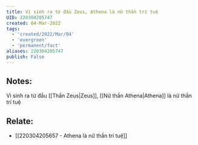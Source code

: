 ```yaml
---
title: Vì sinh ra từ đầu Zeus, Athena là nữ thần trí tuệ
UID: 220304205747
created: 04-Mar-2022
tags:
  - 'created/2022/Mar/04'
  - 'evergreen'
  - 'permanent/fact'
aliases: 220304205747
publish: False
---
```

## Notes:
Vì sinh ra từ đầu [[Thần Zeus|Zeus]], [[Nữ thần Athena|Athena]] là nữ thần trí tuệ

## Relate:
- [[220304205657 - Athena là nữ thần trí tuệ]]